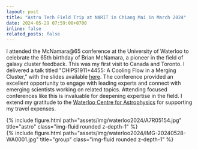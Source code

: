 ```yaml
---
layout: post
title: "Astro Tech Field Trip at NARIT in Chiang Mai in March 2024"
date: 2024-05-29 07:59:00+0700
inline: false
related_posts: false
---
```


I attended the McNamara@65 conference at the University of Waterloo to celebrate the 65th birthday of Brian McNamara, a pioneer in the field of galaxy cluster feedback. This was my first visit to Canada and Toronto. I delivered a talk titled "CHIPS1911+4455: A Cooling Flow in a Merging Cluster," with the slides available [here](https://www.dropbox.com/scl/fi/sa98g83ivyuyoxamxz3qn/Taweewat_Waterloo-Talk_-CHIPS1911-Taweewat-Somboonpanyakul.pdf?rlkey=ort72r0zlu3no5z3qao0k64m7&dl=0). The conference provided an excellent opportunity to engage with leading experts and connect with emerging scientists working on related topics. Attending focused conferences like this is invaluable for deepening expertise in the field. I extend my gratitude to the [Waterloo Centre for Astrophysics](https://uwaterloo.ca/astrophysics-centre/) for supporting my travel expenses.

<div class="row">
    <div class="col-sm mt-3 mt-md-0">
        {% include figure.html path="assets/img/waterloo2024/A7R05154.jpg" title="astro" class="img-fluid rounded z-depth-1" %}
    </div>
</div>

<div class="row">
    <div class="col-sm mt-3 mt-md-0">
        {% include figure.html path="assets/img/waterloo2024/IMG-20240528-WA0001.jpg" title="group" class="img-fluid rounded z-depth-1" %}
    </div>
</div>


